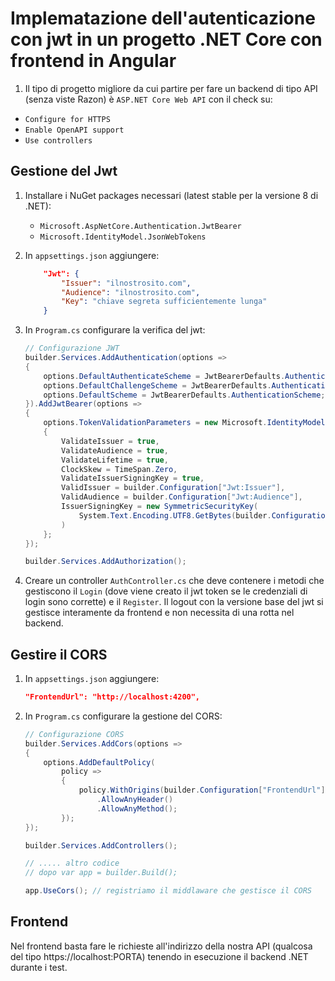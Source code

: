 # Implematazione dell'autenticazione con jwt in un progetto .NET Core con frontend in Angular

1. Il tipo di progetto migliore da cui partire per fare un backend di tipo API (senza viste Razon) è `ASP.NET Core Web API` con il check su:

-   `Configure for HTTPS`
-   `Enable OpenAPI support`
-   `Use controllers`

## Gestione del Jwt

1. Installare i NuGet packages necessari (latest stable per la versione 8 di .NET):

    - `Microsoft.AspNetCore.Authentication.JwtBearer`
    - `Microsoft.IdentityModel.JsonWebTokens`

1. In `appsettings.json` aggiungere:

    ```json
        "Jwt": {
            "Issuer": "ilnostrosito.com",
            "Audience": "ilnostrosito.com",
            "Key": "chiave segreta sufficientemente lunga"
        }
    ```

1. In `Program.cs` configurare la verifica del jwt:

    ```csharp
    // Configurazione JWT
    builder.Services.AddAuthentication(options =>
    {
        options.DefaultAuthenticateScheme = JwtBearerDefaults.AuthenticationScheme;
        options.DefaultChallengeScheme = JwtBearerDefaults.AuthenticationScheme;
        options.DefaultScheme = JwtBearerDefaults.AuthenticationScheme;
    }).AddJwtBearer(options =>
    {
        options.TokenValidationParameters = new Microsoft.IdentityModel.Tokens.TokenValidationParameters
        {
            ValidateIssuer = true,
            ValidateAudience = true,
            ValidateLifetime = true,
            ClockSkew = TimeSpan.Zero,
            ValidateIssuerSigningKey = true,
            ValidIssuer = builder.Configuration["Jwt:Issuer"],
            ValidAudience = builder.Configuration["Jwt:Audience"],
            IssuerSigningKey = new SymmetricSecurityKey(
                System.Text.Encoding.UTF8.GetBytes(builder.Configuration["Jwt:Key"]!)
            )
        };
    });

    builder.Services.AddAuthorization();
    ```

1. Creare un controller `AuthController.cs` che deve contenere i metodi che gestiscono il `Login` (dove viene creato il jwt token se le credenziali di login sono corrette) e il `Register`. Il logout con la versione base del jwt si gestisce interamente da frontend e non necessita di una rotta nel backend.

## Gestire il CORS

1. In `appsettings.json` aggiungere:

    ```json
    "FrontendUrl": "http://localhost:4200",
    ```

1. In `Program.cs` configurare la gestione del CORS:

    ```csharp
    // Configurazione CORS
    builder.Services.AddCors(options =>
    {
        options.AddDefaultPolicy(
            policy =>
            {
                policy.WithOrigins(builder.Configuration["FrontendUrl"]!)
                    .AllowAnyHeader()
                    .AllowAnyMethod();
            });
    });

    builder.Services.AddControllers();

    // ..... altro codice
    // dopo var app = builder.Build();

    app.UseCors(); // registriamo il middlaware che gestisce il CORS
    ```

## Frontend

Nel frontend basta fare le richieste all'indirizzo della nostra API (qualcosa del tipo https://localhost:PORTA) tenendo in esecuzione il backend .NET durante i test.

